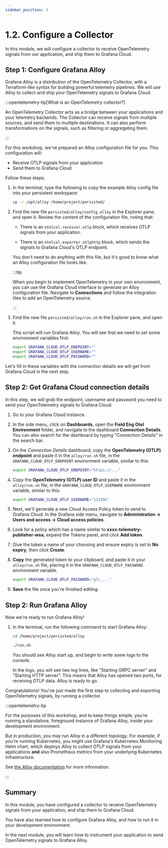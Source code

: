 ```yaml
---
sidebar_position: 3
---
```


# 1.2. Configure a Collector

In this module, we will configure a collector to receive OpenTelemetry signals from our application, and ship them to Grafana Cloud.

## Step 1: Configure Grafana Alloy

Grafana Alloy is a distribution of the OpenTelemetry Collector, with a Terraform-like syntax for building powerful telemetry pipelines. We will use Alloy to collect and ship your OpenTelemetry signals to Grafana Cloud.

:::opentelemetry-tip[What is an OpenTelemetry collector?]

An OpenTelemetry Collector acts as a bridge between your applications and your telemetry backends. The Collector can receive signals from multiple sources, and send them to multiple destinations. It can also perform transformations on the signals, such as filtering or aggregating them.

:::

For this workshop, we've prepared an Alloy configuration file for you. This configuration will:

- Receive OTLP signals from your application
- Send them to Grafana Cloud

Follow these steps:

1.  In the terminal, type the following to copy the example Alloy config file into your persistent workspace:

    ```bash
    cp -r /opt/alloy /home/project/persisted/
    ```

1.  Find the new file `persisted/alloy/config.alloy` in the Explorer pane, and open it. Review the content of the configuration file, noting that:

    - There is an `otelcol.receiver.otlp` block, which receives OTLP signals from your application.

    - There is an `otelcol.exporter.otlphttp` block, which sends the signals to Grafana Cloud's OTLP endpoint.

    You don't need to do anything with this file, but it's good to know what an Alloy configuration file looks like.

    :::tip

    When you begin to implement OpenTelemetry in your own environment, you can use the Grafana Cloud interface to generate an Alloy configuration file. Navigate to **Connections** and follow the integration tiles to add an OpenTelemetry source.

    :::

1.  Find the new file `persisted/alloy/run.sh` in the Explorer pane, and open it.

    This script will run Grafana Alloy. You will see that we need to set some environment variables first:

    ```bash
    export GRAFANA_CLOUD_OTLP_ENDPOINT=""
    export GRAFANA_CLOUD_OTLP_USERNAME=""
    export GRAFANA_CLOUD_OTLP_PASSWORD=""
    ```
    
Let's fill in these variables with the connection details we will get from Grafana Cloud in the next step.

## Step 2: Get Grafana Cloud connection details

In this step, we will grab the endpoint, username and password you need to send your OpenTelemetry signals to Grafana Cloud:

1.  Go to your Grafana Cloud instance. 

1.  In the side menu, click on **Dashboards**, open the **Field Eng Otel Environment** folder, and navigate to the dashboard **Connection Details**. You can also search for the dashboard by typing "Connection Details" in the search bar.

1.  On the _Connection Details_ dashboard, copy the **OpenTelemetry (OTLP) endpoint** and paste it in the `alloy/run.sh` file, in the `GRAFANA_CLOUD_OTLP_ENDPOINT` environment variable, similar to this:

    ```bash
    export GRAFANA_CLOUD_OTLP_ENDPOINT="https://..."
    ```

1.  Copy the **OpenTelemetry (OTLP) user ID** and paste it in the `alloy/run.sh` file, in the `GRAFANA_CLOUD_OTLP_USERNAME` environment variable, similar to this:

    ```bash
    export GRAFANA_CLOUD_OTLP_USERNAME="123456"
    ```

1.  Next, we'll generate a new Cloud Access Policy token to send to Grafana Cloud. In the Grafana side menu, navigate to **Administration &rarr; Users and access &rarr; Cloud access policies**.

1.  Look for a policy which has a name similar to **xxxx-telemetry-publisher-wsa**, expand the Tokens panel, and click **Add token**.

1.  Give the token a name of your choosing and ensure expiry is set to **No expiry**, then click **Create**.

1.  **Copy** the generated token to your clipboard, and paste it in your `alloy/run.sh` file, placing it in the `GRAFANA_CLOUD_OTLP_PASSWORD` environment variable.

    ```bash
    export GRAFANA_CLOUD_OTLP_PASSWORD="glc_..."
    ```

1.  **Save** the file once you're finished editing.

## Step 2: Run Grafana Alloy

Now we're ready to run Grafana Alloy!

1.  In the terminal, run the following command to start Grafana Alloy:

    ```bash
    cd /home/project/persisted/alloy

    ./run.sh
    ```

    You should see Alloy start up, and begin to write some logs to the console. 

    In the logs, you will see two log lines, like "Starting GRPC server" and "Starting HTTP server". This means that Alloy has opened two ports, for receiving OTLP data. Alloy is ready to go.

Congratulations! You've just made the first step to collecting and exporting OpenTelemetry signals, by running a collector.

:::opentelemetry-tip

For the purposes of this workshop, and to keep things simple, you're running a standalone, foreground instance of Grafana Alloy, inside your development environment.

But in production, you may run Alloy in a different topology. For example, if you're running Kubernetes, you might use Grafana's Kubernetes Monitoring Helm chart, which deploys Alloy to collect OTLP signals from your applications **and** also Prometheus metrics from your underlying Kubernetes infrastructure.

See [the Alloy documentation](https://grafana.com/docs/grafana-cloud/monitor-applications/application-observability/collector/grafana-alloy-kubernetes/) for more information.

:::

## Summary

In this module, you have configured a collector to receive OpenTelemetry signals from your application, and ship them to Grafana Cloud.

You have also learned how to configure Grafana Alloy, and how to run it in your development environment.

In the next module, you will learn how to instrument your application to send OpenTelemetry signals to Grafana Alloy.


